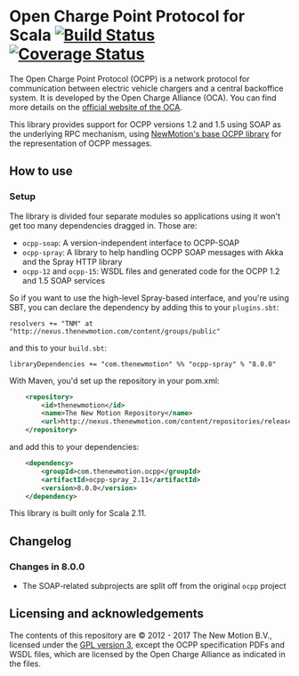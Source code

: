 # Open Charge Point Protocol for Scala [![Build Status](https://secure.travis-ci.org/NewMotion/ocpp-soap.png)](http://travis-ci.org/NewMotion/ocpp-soap) [![Coverage Status](https://coveralls.io/repos/github/NewMotion/ocpp-soap/badge.svg?branch=master)](https://coveralls.io/github/NewMotion/ocpp-soap?branch=master)

The Open Charge Point Protocol (OCPP) is a network protocol for communication
between electric vehicle chargers and a central backoffice system. It is
developed by the Open Charge Alliance (OCA). You can find more details on the
[official website of the OCA](http://openchargealliance.org/).

This library provides support for OCPP versions 1.2 and 1.5 using SOAP as the
underlying RPC mechanism, using [NewMotion's base OCPP library](https://github.com/NewMotion/ocpp)
for the representation of OCPP messages.

## How to use

### Setup

The library is divided four separate modules so applications using it
won't get too many dependencies dragged in. Those are:

  * `ocpp-soap`: A version-independent interface to OCPP-SOAP
  * `ocpp-spray`: A library to help handling OCPP SOAP messages with Akka and
                  the Spray HTTP library
  * `ocpp-12` and `ocpp-15`: WSDL files and generated code for the OCPP 1.2 and
                             1.5 SOAP services

So if you want to use the high-level Spray-based interface, and you're
using SBT, you can declare the dependency by adding this to your `plugins.sbt`:

```
resolvers += "TNM" at "http://nexus.thenewmotion.com/content/groups/public"
```

and this to your `build.sbt`:

```
libraryDependencies += "com.thenewmotion" %% "ocpp-spray" % "8.0.0"
```

With Maven, you'd set up the repository in your pom.xml:
```xml
    <repository>
        <id>thenewmotion</id>
        <name>The New Motion Repository</name>
        <url>http://nexus.thenewmotion.com/content/repositories/releases-public</url>
    </repository>
```

and add this to your dependencies:

```xml
    <dependency>
        <groupId>com.thenewmotion.ocpp</groupId>
        <artifactId>ocpp-spray_2.11</artifactId>
        <version>8.0.0</version>
    </dependency>
```

This library is built only for Scala 2.11.

## Changelog

### Changes in 8.0.0

 - The SOAP-related subprojects are split off from the original `ocpp` project

## Licensing and acknowledgements

The contents of this repository are © 2012 - 2017 The New Motion B.V., licensed under the [GPL version 3](LICENSE), except the OCPP specification PDFs and WSDL files, which are licensed by the Open Charge Alliance as indicated in the files.

